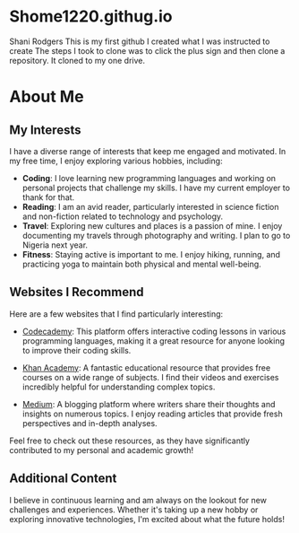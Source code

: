 # Shome1220.githug.io
Shani Rodgers
This is my first github
I created what I was instructed to create
The steps I took to clone was to click the plus sign and then clone a repository. It cloned to my one drive.
# About Me

## My Interests

I have a diverse range of interests that keep me engaged and motivated. In my free time, I enjoy exploring various hobbies, including:

- **Coding**: I love learning new programming languages and working on personal projects that challenge my skills. I have my current employer to thank for that.
- **Reading**: I am an avid reader, particularly interested in science fiction and non-fiction related to technology and psychology.
- **Travel**: Exploring new cultures and places is a passion of mine. I enjoy documenting my travels through photography and writing. I plan to go to Nigeria next year.
- **Fitness**: Staying active is important to me. I enjoy hiking, running, and practicing yoga to maintain both physical and mental well-being.

## Websites I Recommend

Here are a few websites that I find particularly interesting:

- [Codecademy](https://www.codecademy.com): This platform offers interactive coding lessons in various programming languages, making it a great resource for anyone looking to improve their coding skills.

- [Khan Academy](https://www.khanacademy.org): A fantastic educational resource that provides free courses on a wide range of subjects. I find their videos and exercises incredibly helpful for understanding complex topics.

- [Medium](https://medium.com): A blogging platform where writers share their thoughts and insights on numerous topics. I enjoy reading articles that provide fresh perspectives and in-depth analyses.

Feel free to check out these resources, as they have significantly contributed to my personal and academic growth!

## Additional Content

I believe in continuous learning and am always on the lookout for new challenges and experiences. Whether it's taking up a new hobby or exploring innovative technologies, I'm excited about what the future holds!
